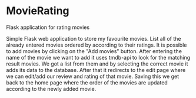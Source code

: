 # MovieRating
Flask application for rating movies

Simple Flask web application to store my favourite movies. List all of the already entered movies ordered by according to their ratings. It is possible to add movies by clicking
on the "Add movies" button. After entering the name of the movie we want to add it uses tmdb-api to look for the matching result movies. We got a list from them and 
by selecting the correct movie
it adds its data to the database. After that it redirects to the edit page where we can edit/add our review and rating of that movie.
Saving this we get back to the home page where the order of the movies are updated according to the newly added movie.
